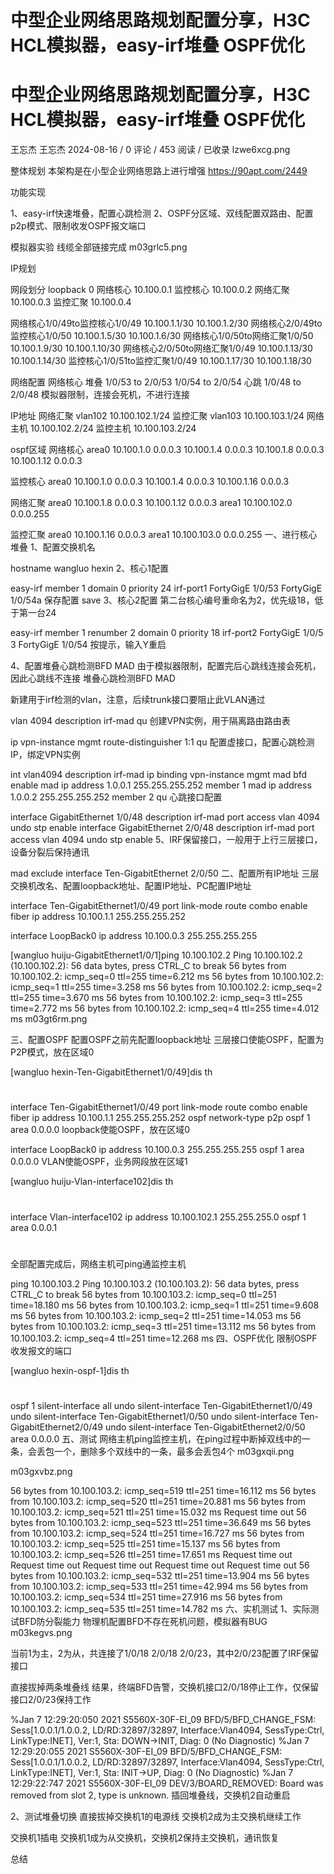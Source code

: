 # 中型企业网络思路规划配置分享，H3C HCL模拟器，easy-irf堆叠 OSPF优化
# 
# 中型企业网络思路规划配置分享，H3C HCL模拟器，easy-irf堆叠 OSPF优化
王忘杰
王忘杰
2024-08-16
/
0 评论
/
453 阅读
/
已收录
lzwe6xcg.png

整体规划
本架构是在小型企业网络思路上进行增强
https://90apt.com/2449

功能实现

1、easy-irf快速堆叠，配置心跳检测
2、OSPF分区域、双线配置双路由、配置p2p模式、限制收发OSPF报文端口

模拟器实验
线缆全部链接完成
m03grlc5.png

IP规划

网段划分
loopback 0
网络核心 10.100.0.1
监控核心 10.100.0.2
网络汇聚 10.100.0.3
监控汇聚 10.100.0.4

网络核心1/0/49to监控核心1/0/49 10.100.1.1/30 10.100.1.2/30
网络核心2/0/49to监控核心1/0/50 10.100.1.5/30 10.100.1.6/30
网络核心1/0/50to网络汇聚1/0/50 10.100.1.9/30 10.100.1.10/30
网络核心2/0/50to网络汇聚1/0/49 10.100.1.13/30 10.100.1.14/30
监控核心1/0/51to监控汇聚1/0/49 10.100.1.17/30 10.100.1.18/30



网络配置
网络核心
堆叠 1/0/53 to 2/0/53     1/0/54 to 2/0/54
心跳 1/0/48 to 2/0/48 模拟器限制，连接会死机，不进行连接

IP地址
网络汇聚 vlan102 10.100.102.1/24
监控汇聚 vlan103 10.100.103.1/24
网络主机 10.100.102.2/24
监控主机 10.100.103.2/24

ospf区域
网络核心
area0
10.100.1.0 0.0.0.3
10.100.1.4 0.0.0.3
10.100.1.8 0.0.0.3
10.100.1.12 0.0.0.3

监控核心
area0
10.100.1.0 0.0.0.3
10.100.1.4 0.0.0.3
10.100.1.16 0.0.0.3

网络汇聚
area0
10.100.1.8 0.0.0.3
10.100.1.12 0.0.0.3
area1
10.100.102.0 0.0.0.255

监控汇聚
area0
10.100.1.16 0.0.0.3
area1
10.100.103.0 0.0.0.255
一、进行核心堆叠
1、配置交换机名

hostname wangluo hexin
2、核心1配置

easy-irf member 1 domain 0 priority 24 irf-port1 FortyGigE 1/0/53
 FortyGigE 1/0/54a
保存配置
save
3、核心2配置
第二台核心编号重命名为2，优先级18，低于第一台24

easy-irf member 1 renumber 2 domain 0 priority 18 irf-port2 FortyGigE 1/0/5
3 FortyGigE 1/0/54
按提示，输入Y重启

4、配置堆叠心跳检测BFD MAD
由于模拟器限制，配置完后心跳线连接会死机，因此心跳线不连接
堆叠心跳检测BFD MAD

新建用于irf检测的vlan，注意，后续trunk接口要阻止此VLAN通过

vlan 4094
description irf-mad
qu
创建VPN实例，用于隔离路由路由表

ip vpn-instance mgmt
route-distinguisher 1:1
qu
配置虚接口，配置心跳检测IP，绑定VPN实例

int vlan4094
description irf-mad
ip binding vpn-instance mgmt
mad bfd enable
mad ip address 1.0.0.1 255.255.255.252 member 1
mad ip address 1.0.0.2 255.255.255.252 member 2
qu
心跳接口配置

interface GigabitEthernet 1/0/48
description irf-mad
port access vlan 4094
undo stp enable
interface GigabitEthernet 2/0/48
description irf-mad
port access vlan 4094
undo stp enable
5、IRF保留接口，一般用于上行三层接口，设备分裂后保持通讯

mad exclude interface Ten-GigabitEthernet 2/0/50
二、配置所有IP地址
三层交换机改名、配置loopback地址、配置IP地址、PC配置IP地址

interface Ten-GigabitEthernet1/0/49
 port link-mode route
 combo enable fiber
 ip address 10.100.1.1 255.255.255.252

interface LoopBack0
 ip address 10.100.0.3 255.255.255.255


[wangluo huiju-GigabitEthernet1/0/1]ping 10.100.102.2
Ping 10.100.102.2 (10.100.102.2): 56 data bytes, press CTRL_C to break
56 bytes from 10.100.102.2: icmp_seq=0 ttl=255 time=6.212 ms
56 bytes from 10.100.102.2: icmp_seq=1 ttl=255 time=3.258 ms
56 bytes from 10.100.102.2: icmp_seq=2 ttl=255 time=3.670 ms
56 bytes from 10.100.102.2: icmp_seq=3 ttl=255 time=2.772 ms
56 bytes from 10.100.102.2: icmp_seq=4 ttl=255 time=4.012 ms
m03gt6rm.png

三、配置OSPF
配置OSPF之前先配置loopback地址
三层接口使能OSPF，配置为P2P模式，放在区域0

[wangluo hexin-Ten-GigabitEthernet1/0/49]dis th
#
interface Ten-GigabitEthernet1/0/49
 port link-mode route
 combo enable fiber
 ip address 10.100.1.1 255.255.255.252
 ospf network-type p2p
 ospf 1 area 0.0.0.0
loopback使能OSPF，放在区域0

interface LoopBack0
 ip address 10.100.0.3 255.255.255.255
 ospf 1 area 0.0.0.0
VLAN使能OSPF，业务网段放在区域1

[wangluo huiju-Vlan-interface102]dis th
#
interface Vlan-interface102
 ip address 10.100.102.1 255.255.255.0
 ospf 1 area 0.0.0.1
#
全部配置完成后，网络主机可ping通监控主机

<H3C>ping 10.100.103.2
Ping 10.100.103.2 (10.100.103.2): 56 data bytes, press CTRL_C to break
56 bytes from 10.100.103.2: icmp_seq=0 ttl=251 time=18.180 ms
56 bytes from 10.100.103.2: icmp_seq=1 ttl=251 time=9.608 ms
56 bytes from 10.100.103.2: icmp_seq=2 ttl=251 time=14.053 ms
56 bytes from 10.100.103.2: icmp_seq=3 ttl=251 time=13.112 ms
56 bytes from 10.100.103.2: icmp_seq=4 ttl=251 time=12.268 ms
四、OSPF优化
限制OSPF收发报文的端口

[wangluo hexin-ospf-1]dis th
#
ospf 1
 silent-interface all
 undo silent-interface Ten-GigabitEthernet1/0/49
 undo silent-interface Ten-GigabitEthernet1/0/50
 undo silent-interface Ten-GigabitEthernet2/0/49
 undo silent-interface Ten-GigabitEthernet2/0/50
 area 0.0.0.0
五、测试
网络主机ping监控主机，在ping过程中断掉双线中的一条，会丢包一个，删除多个双线中的一条，最多会丢包4个
m03gxqii.png

m03gxvbz.png

56 bytes from 10.100.103.2: icmp_seq=519 ttl=251 time=16.112 ms
56 bytes from 10.100.103.2: icmp_seq=520 ttl=251 time=20.881 ms
56 bytes from 10.100.103.2: icmp_seq=521 ttl=251 time=15.032 ms
Request time out
56 bytes from 10.100.103.2: icmp_seq=523 ttl=251 time=36.649 ms
56 bytes from 10.100.103.2: icmp_seq=524 ttl=251 time=16.727 ms
56 bytes from 10.100.103.2: icmp_seq=525 ttl=251 time=15.137 ms
56 bytes from 10.100.103.2: icmp_seq=526 ttl=251 time=17.651 ms
Request time out
Request time out
Request time out
Request time out
Request time out
56 bytes from 10.100.103.2: icmp_seq=532 ttl=251 time=13.904 ms
56 bytes from 10.100.103.2: icmp_seq=533 ttl=251 time=42.994 ms
56 bytes from 10.100.103.2: icmp_seq=534 ttl=251 time=27.916 ms
56 bytes from 10.100.103.2: icmp_seq=535 ttl=251 time=14.782 ms
六、实机测试
1、实际测试BFD防分裂能力
物理机配置BFD不存在死机问题，模拟器有BUG
m03kegvs.png

当前1为主，2为从，共连接了1/0/18 2/0/18 2/0/23，其中2/0/23配置了IRF保留接口

直接拔掉两条堆叠线
结果，终端BFD告警，交换机接口2/0/18停止工作，仅保留接口2/0/23保持工作

%Jan  7 12:29:20:050 2021 S5560X-30F-EI_09 BFD/5/BFD_CHANGE_FSM: Sess[1.0.0.1/1.0.0.2, LD/RD:32897/32897, Interface:Vlan4094, SessType:Ctrl, LinkType:INET], Ver:1, Sta: DOWN->INIT, Diag: 0 (No Diagnostic)
%Jan  7 12:29:20:055 2021 S5560X-30F-EI_09 BFD/5/BFD_CHANGE_FSM: Sess[1.0.0.1/1.0.0.2, LD/RD:32897/32897, Interface:Vlan4094, SessType:Ctrl, LinkType:INET], Ver:1, Sta: INIT->UP, Diag: 0 (No Diagnostic)
%Jan  7 12:29:22:747 2021 S5560X-30F-EI_09 DEV/3/BOARD_REMOVED: Board was removed from slot 2, type is unknown.
插回堆叠线，交换机2自动重启

2、测试堆叠切换
直接拔掉交换机1的电源线
交换机2成为主交换机继续工作

交换机1插电
交换机1成为从交换机，交换机2保持主交换机，通讯恢复

总结
